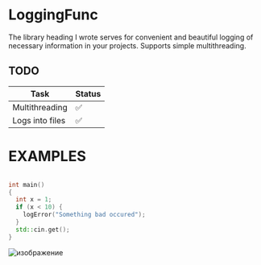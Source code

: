 # LoggingFunc

The library heading I wrote serves for convenient and beautiful logging of necessary information in your projects. Supports simple multithreading.


## TODO

| Task | Status                        |
|--------|--------------------------------|
| Multithreading    |     ✅         |
| Logs into files   | ✅ |




# EXAMPLES

```cpp #include "include/logging.hpp"

int main() 
{
  int x = 1;
  if (x < 10) {
    logError("Something bad occured");
  }
  std::cin.get();
}

```
![изображение](https://github.com/user-attachments/assets/31c313a0-019a-45c0-8eb4-fa69c85bde52)
